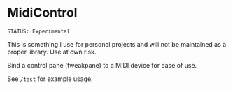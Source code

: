 # MidiControl

`STATUS: Experimental`

This is something I use for personal projects and will not be maintained as a proper library. Use at own risk.

Bind a control pane (tweakpane) to a MIDI device for ease of use.

See `/test` for example usage.
